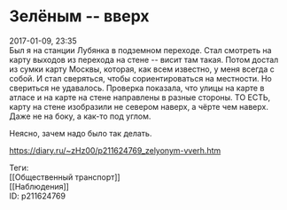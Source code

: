 Зелёным -- вверх
=================

   
 2017-01-09, 23:35   
  Был я на станции Лубянка в подземном переходе. Стал смотреть на карту выходов из перехода на стене -- висит там такая. Потом достал из сумки карту Москвы, которая, как всем известно, у меня всегда с собой. И стал сверяться, чтобы сориентироваться на местности. Но свериться не удавалось. Проверка показала, что улицы на карте в атласе и на карте на стене направлены в разные стороны. ТО ЕСТЬ, карту на стене изобразили не севером наверх, а чёрте чем наверх. Даже не на боку, а как-то под углом.   
   
 Неясно, зачем надо было так делать.   
    
 <https://diary.ru/~zHz00/p211624769_zelyonym-vverh.htm>   
   
 Теги:   
 [[Общественный транспорт]]   
 [[Наблюдения]]   
 ID: p211624769